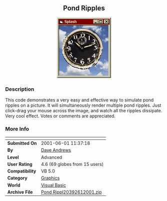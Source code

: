 ﻿<div align="center">

## Pond Ripples

<img src="PIC2001611141574672.jpg">
</div>

### Description

This code demonstrates a very easy and effective way to simulate pond ripples on a picture. It will simultaneously render multiple pond ripples. Just click-drag your mouse across the image, and watch all the ripples dissipate. Very cool effect. Votes or comments are appreciated.
 
### More Info
 


<span>             |<span>
---                |---
**Submitted On**   |2001-06-01 11:37:18
**By**             |[Dave Andrews](https://github.com/Planet-Source-Code/PSCIndex/blob/master/ByAuthor/dave-andrews.md)
**Level**          |Advanced
**User Rating**    |4.6 (69 globes from 15 users)
**Compatibility**  |VB 5\.0
**Category**       |[Graphics](https://github.com/Planet-Source-Code/PSCIndex/blob/master/ByCategory/graphics__1-46.md)
**World**          |[Visual Basic](https://github.com/Planet-Source-Code/PSCIndex/blob/master/ByWorld/visual-basic.md)
**Archive File**   |[Pond Rippl20392612001\.zip](https://github.com/Planet-Source-Code/dave-andrews-pond-ripples__1-23679/archive/master.zip)








